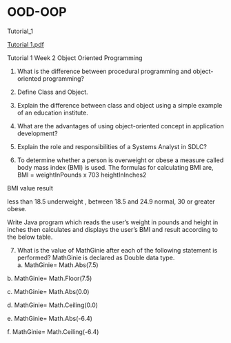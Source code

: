 # OOD-OOP
Tutorial_1

[Tutorial 1.pdf](https://github.com/thareenrenuja1/OOD-OOP/files/10100308/Tutorial.1.pdf)


Tutorial  1 
Week 2 
Object Oriented Programming 
1. What is the difference between procedural programming  and object-oriented 
programming? 

2. Define Class and Object. 

3. Explain the difference between class and object using a simple example  of an education 
institute. 

4. What are the advantages of using object-oriented concept in application development? 

5. Explain the role and responsibilities  of a Systems Analyst in SDLC? 

6. To determine whether a person is overweight or obese a measure called body mass index 
(BMI) is used. The formulas for calculating  BMI are, 
BMI = weightInPounds x 703 
heightInInches2 

BMI value                result

less than 18.5           underweight ,
between 18.5 and 24.9    normal,
30 or greater            obese.
 
Write Java program which reads the user’s weight in pounds and height in inches then 
calculates and  displays the user’s BMI and result according to the below table. 


7. What is the value of MathGinie after each of the following statement is performed? 
MathGinie is declared as Double data type.  
a. MathGinie= Math.Abs(7.5) 
 
b. MathGinie= Math.Floor(7.5) 
 
c. MathGinie= Math.Abs(0.0) 
 
d. MathGinie= Math.Ceiling(0.0) 
 
e. MathGinie= Math.Abs(-6.4) 
 
f. MathGinie= Math.Ceiling(-6.4) 
 
